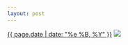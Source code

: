 ```yaml
---
layout: post
---
```


<p>
  <time><a href="/140">{{ page.date | date: "%e %B, %Y" }}</a></time>
  <a href="/140"><img src="{{ site.assets_url }}/140-640.jpg" srcset="{{ site.assets_url }}/140-1280.jpg 1280w, {{ site.assets_url }}/140-960.jpg 960w, {{ site.assets_url }}/140-640.jpg 640w, {{ site.assets_url }}/140-320.jpg 320w" sizes="(min-width: 700px) 50vw, calc(100vw - 2rem)" /></a>
</p>
